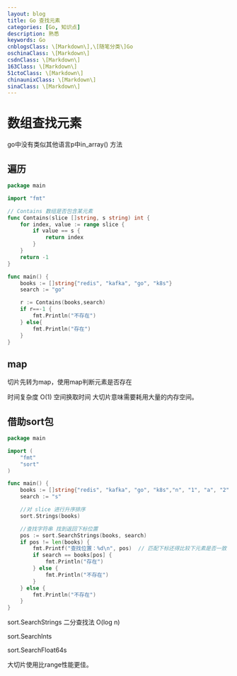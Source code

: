 ```yaml
---
layout: blog
title: Go 查找元素
categories: [Go, 知识点]
description: 熟悉
keywords: Go
cnblogsClass: \[Markdown\],\[随笔分类\]Go
oschinaClass: \[Markdown\]
csdnClass: \[Markdown\]
163Class: \[Markdown\]
51ctoClass: \[Markdown\]
chinaunixClass: \[Markdown\]
sinaClass: \[Markdown\]
---
```


# 数组查找元素
go中没有类似其他语言p中in_array() 方法

## 遍历
```go
package main

import "fmt"

// Contains 数组是否包含某元素
func Contains(slice []string, s string) int {
	for index, value := range slice {
		if value == s {
			return index
		}
	}
	return -1
}

func main() {
	books := []string{"redis", "kafka", "go", "k8s"}
	search := "go"

	r := Contains(books,search)
	if r==-1 {
		fmt.Println("不存在")
	} else{
		fmt.Println("存在")
	}
}
```

## map
切片先转为map，使用map判断元素是否存在

时间复杂度 O(1)  空间换取时间    大切片意味需要耗用大量的内存空间。

## 借助sort包
```go
package main

import (
	"fmt"
	"sort"
)

func main() {
	books := []string{"redis", "kafka", "go", "k8s","n", "1", "a", "2", "你","sun"}
	search := "s"

	//对 slice 进行升序排序
	sort.Strings(books)

	//查找字符串 找到返回下标位置
	pos := sort.SearchStrings(books, search)
	if pos != len(books) {
		fmt.Printf("查找位置：%d\n", pos)  // 匹配下标还得比较下元素是否一致（设计）
		if search == books[pos] {
			fmt.Println("存在")
		} else {
			fmt.Println("不存在")
		}
	} else {
		fmt.Println("不存在")
	}
}
```

sort.SearchStrings 二分查找法  O(log n)

sort.SearchInts

sort.SearchFloat64s

大切片使用比range性能更佳。








